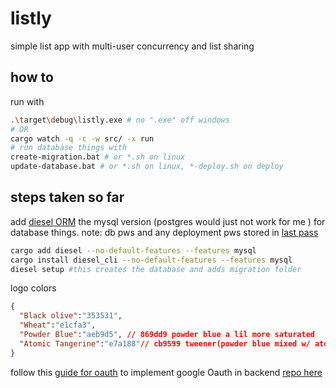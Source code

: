 # listly

simple list app with multi-user concurrency and list sharing

## how to

run with

```bash
.\target\debug\listly.exe # no ".exe" off windows
# OR
cargo watch -q -c -w src/ -x run
# run database things with
create-migration.bat # or *.sh on linux
update-database.bat # or *.sh on linux, *-deploy.sh on deploy
```

## steps taken so far

add [diesel ORM](https://crates.io/crates/diesel) the mysql version (postgres would just not work for me ) for database things.
note: db pws and any deployment pws stored in [last pass](https://www.lastpass.com/)

```bash
cargo add diesel --no-default-features --features mysql
cargo install diesel_cli --no-default-features --features mysql
diesel setup #this creates the database and adds migration folder
```

logo colors

```json
{
  "Black olive":"353531",
  "Wheat":"e1cfa3",
  "Powder Blue":"aeb9d5", // 869dd9 powder blue a lil more saturated
  "Atomic Tangerine":"e7a188"// cb9599 tweener(powder blue mixed w/ atomic tangerine) but a lil more saturated
}
```

follow this [guide for oauth](https://codevoweb.com/how-to-implement-google-oauth2-in-rust/) to implement google Oauth in backend [repo here](https://github.com/wpcodevo/google-github-oauth2-rust)
